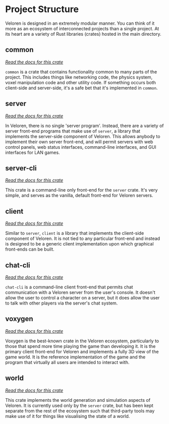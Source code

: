 # Project Structure

Veloren is designed in an extremely modular manner. You can think of it more as an ecosystem of interconnected projects than a single project. At its heart are a variety of Rust libraries (crates) hosted in the main directory.

## common

[*Read the docs for this crate*](https://docs.veloren.net/veloren_common)

`common` is a crate that contains functionality common to many parts of the project. This includes things like networking code, the physics system, voxel manipulation code and other utility code. If something occurs both client-side and server-side, it's a safe bet that it's implemented in `common`.

## server

[*Read the docs for this crate*](https://docs.veloren.net/veloren_server)

In Veloren, there is no single 'server program'. Instead, there are a variety of server front-end programs that make use of `server`, a library that implements the server-side component of Veloren. This allows anybody to implement their own server front-end, and will permit servers with web control panels, web status interfaces, command-line interfaces, and GUI interfaces for LAN games.

## server-cli

[*Read the docs for this crate*](https://docs.veloren.net/veloren_server_cli)

This crate is a command-line only front-end for the `server` crate. It's very simple, and serves as the vanilla, default front-end for Veloren servers.

## client

[*Read the docs for this crate*](https://docs.veloren.net/veloren_client)

Similar to `server`, `client` is a library that implements the client-side component of Veloren. It is not tied to any particular front-end and instead is designed to be a generic client implementation upon which graphical front-ends can be built.

## chat-cli

[*Read the docs for this crate*](https://docs.veloren.net/veloren_chat_cli)

`chat-cli` is a command-line client front-end that permits chat communication with a Veloren server from the user's console. It doesn't allow the user to control a character on a server, but it does allow the user to talk with other players via the server's chat system.

## voxygen

[*Read the docs for this crate*](https://docs.veloren.net/veloren_voxygen)

Voxygen is the best-known crate in the Veloren ecosystem, particularly to those that spend more time playing the game than developing it. It is the primary client front-end for Veloren and implements a fully 3D view of the game world. It is the reference implementation of the game and the program that virtually all users are intended to interact with.

## world

[*Read the docs for this crate*](https://docs.veloren.net/veloren_world)

This crate implements the world generation and simulation aspects of Veloren. It is currently used only by the `server` crate, but has been kept separate from the rest of the ecosystem such that third-party tools may make use of it for things like visualising the state of a world.
